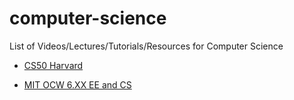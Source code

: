 # computer-science
List of Videos/Lectures/Tutorials/Resources for Computer Science

- [CS50 Harvard](https://www.youtube.com/watch?v=y62zj9ozPOM)

- [MIT OCW 6.XX EE and CS](https://ocw.mit.edu/courses/electrical-engineering-and-computer-science/)

